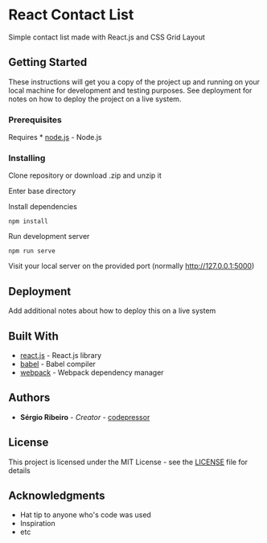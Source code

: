 # React Contact List

Simple contact list made with React.js and CSS Grid Layout

## Getting Started

These instructions will get you a copy of the project up and running on your local machine for development and testing purposes. See deployment for notes on how to deploy the project on a live system.

### Prerequisites

Requires * [node.js](https://nodejs.org/) - Node.js

### Installing

Clone repository or download .zip and unzip it

Enter base directory

Install dependencies

```
npm install
```

Run development server

```
npm run serve
```

Visit your local server on the provided port (normally http://127.0.0.1:5000)

## Deployment

Add additional notes about how to deploy this on a live system

## Built With

* [react.js](https://reactjs.org/) - React.js library
* [babel](https://babeljs.io/) - Babel compiler
* [webpack](https://webpack.js.org/) - Webpack dependency manager

## Authors

* **Sérgio Ribeiro** - *Creator* - [codepressor](https://codepressor.com/)

## License

This project is licensed under the MIT License - see the [LICENSE](LICENSE) file for details

## Acknowledgments

* Hat tip to anyone who's code was used
* Inspiration
* etc

